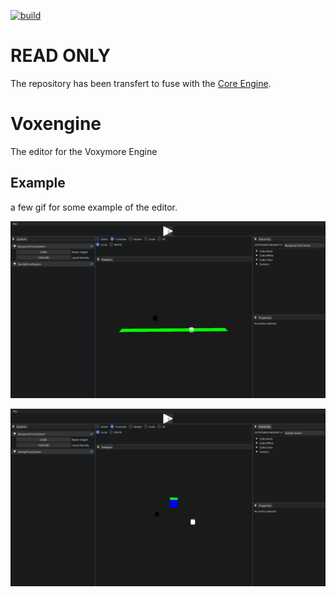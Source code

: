 [![build](https://github.com/Sayama3/Voxybox/actions/workflows/cmake.yml/badge.svg)](https://github.com/Sayama3/Voxybox/actions/workflows/cmake.yml)

# READ ONLY

The repository has been transfert to fuse with the [Core Engine](https://github.com/Sayama3/VoxymoreCore).

# Voxengine
The editor for the Voxymore Engine

## Example

a few gif for some example of the editor.

![Buoyancy_Test_Scene.gif](ReadMe%2FBuoyancy_Test_Scene.gif)

![Spring_Test_Scene.gif](ReadMe%2FSpring_Test_Scene.gif)